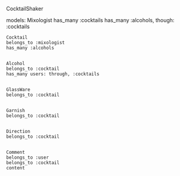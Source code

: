 CocktailShaker 

models:
    Mixologist
    has_many :cocktails
    has_many :alcohols, though: :cocktails


    Cocktail
    belongs_to :mixologist
    has_many :alcohols
    

    Alcohol
    belongs_to :cocktail
    has_many users: through, :cocktails


    GlassWare
    belongs_to :cocktail


    Garnish
    belongs_to :cocktail


    Direction
    belongs_to :cocktail


    Comment
    belongs_to :user 
    belongs_to :cocktail
    content
